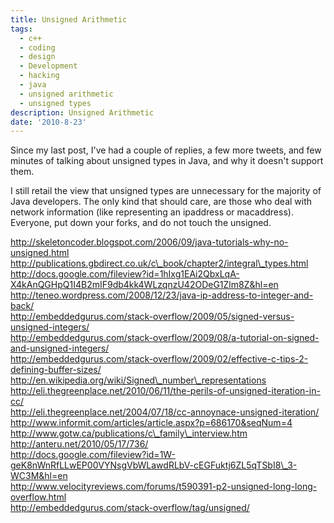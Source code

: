 ```yaml
---
title: Unsigned Arithmetic
tags:
  - c++
  - coding
  - design
  - Development
  - hacking
  - java
  - unsigned arithmetic
  - unsigned types
description: Unsigned Arithmetic
date: '2010-8-23'
---
```


Since my last post, I've had a couple of replies, a few more tweets, and few minutes of talking about unsigned types in Java, and why it doesn't support them.

I still retail the view that unsigned types are unnecessary for the majority of Java developers. The only kind that should care, are those who deal with network information (like representing an ipaddress or macaddress). Everyone, put down your forks, and do not touch the unsigned.

http://skeletoncoder.blogspot.com/2006/09/java-tutorials-why-no-unsigned.html  
http://publications.gbdirect.co.uk/c\_book/chapter2/integral\_types.html  
http://docs.google.com/fileview?id=1hIxg1EAi2QbxLqA-X4kAnQGHpQ1I4B2mIF9db4kk4WLzqnzU42ODeG1Zlm8Z&hl=en  
http://teneo.wordpress.com/2008/12/23/java-ip-address-to-integer-and-back/  
http://embeddedgurus.com/stack-overflow/2009/05/signed-versus-unsigned-integers/  
http://embeddedgurus.com/stack-overflow/2009/08/a-tutorial-on-signed-and-unsigned-integers/  
http://embeddedgurus.com/stack-overflow/2009/02/effective-c-tips-2-defining-buffer-sizes/  
http://en.wikipedia.org/wiki/Signed\_number\_representations  
http://eli.thegreenplace.net/2010/06/11/the-perils-of-unsigned-iteration-in-cc/  
http://eli.thegreenplace.net/2004/07/18/cc-annoynace-unsigned-iteration/  
http://www.informit.com/articles/article.aspx?p=686170&seqNum=4  
http://www.gotw.ca/publications/c\_family\_interview.htm  
http://anteru.net/2010/05/17/736/  
http://docs.google.com/fileview?id=1W-geK8nWnRfLLwEP00VYNsgVbWLawdRLbV-cEGFuktj6ZL5qTSbI8\_3-WC3M&hl=en  
http://www.velocityreviews.com/forums/t590391-p2-unsigned-long-long-overflow.html  
http://embeddedgurus.com/stack-overflow/tag/unsigned/